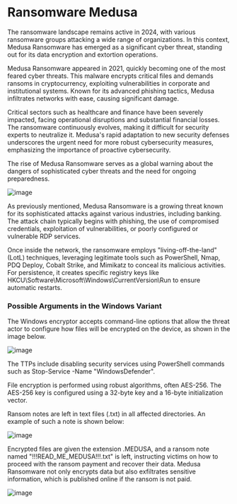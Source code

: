 # Ransomware Medusa

The ransomware landscape remains active in 2024, with various ransomware groups attacking a wide range of organizations. In this context, Medusa Ransomware has emerged as a significant cyber threat, standing out for its data encryption and extortion operations.

Medusa Ransomware appeared in 2021, quickly becoming one of the most feared cyber threats. This malware encrypts critical files and demands ransoms in cryptocurrency, exploiting vulnerabilities in corporate and institutional systems. Known for its advanced phishing tactics, Medusa infiltrates networks with ease, causing significant damage.

Critical sectors such as healthcare and finance have been severely impacted, facing operational disruptions and substantial financial losses. The ransomware continuously evolves, making it difficult for security experts to neutralize it. Medusa's rapid adaptation to new security defenses underscores the urgent need for more robust cybersecurity measures, emphasizing the importance of proactive cybersecurity.

The rise of Medusa Ransomware serves as a global warning about the dangers of sophisticated cyber threats and the need for ongoing preparedness.

![image](https://github.com/user-attachments/assets/478cae5e-3d1d-4a4f-abf6-4157eca717bf)

As previously mentioned, Medusa Ransomware is a growing threat known for its sophisticated attacks against various industries, including banking. The attack chain typically begins with phishing, the use of compromised credentials, exploitation of vulnerabilities, or poorly configured or vulnerable RDP services.

Once inside the network, the ransomware employs "living-off-the-land" (LotL) techniques, leveraging legitimate tools such as PowerShell, Nmap, PDQ Deploy, Cobalt Strike, and Mimikatz to conceal its malicious activities. For persistence, it creates specific registry keys like HKCU\Software\Microsoft\Windows\CurrentVersion\Run to ensure automatic restarts.

### Possible Arguments in the Windows Variant

The Windows encryptor accepts command-line options that allow the threat actor to configure how files will be encrypted on the device, as shown in the image below.

![image](https://github.com/user-attachments/assets/b6c680f9-38df-4386-890a-bb847a374450)

The TTPs include disabling security services using PowerShell commands such as Stop-Service -Name "WindowsDefender".

File encryption is performed using robust algorithms, often AES-256. The AES-256 key is configured using a 32-byte key and a 16-byte initialization vector.

Ransom notes are left in text files (.txt) in all affected directories. An example of such a note is shown below:

![image](https://github.com/user-attachments/assets/21f9d67a-827d-4e1c-90e4-79d347a5e872)

Encrypted files are given the extension .MEDUSA, and a ransom note named "!!!READ_ME_MEDUSA!!!.txt" is left, instructing victims on how to proceed with the ransom payment and recover their data. Medusa Ransomware not only encrypts data but also exfiltrates sensitive information, which is published online if the ransom is not paid.

![image](https://github.com/user-attachments/assets/81b25a35-b065-425f-bfc6-71e5f7af074b)


